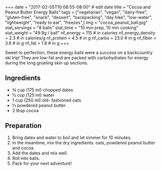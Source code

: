 +++
date = "2017-02-05T10:08:55-08:00" # edit date
title = "Cocoa and Peanut Butter Energy Balls" 
tags = ["vegetarian", "vegan", "dairy-free", "gluten-free",  "snack", "dessert", "backpacking", "day hike", "low-water", "lightweight", "ready to eat", "freezes",]
img = "cocoa_peanut_ball.jpg"
stat_servings = "8 balls"
stat_time = "10 min prep, 10 min cooking"
stat_weight = "49.9g / ball"
nf_energy = 115 # in calories
nf_energy_density = 2.3 # in calories/g
nf_protein = 4.5 # in g
nf_carbs = 23.0 # in g
nf_fiber = 3.8 # in g
nf_fat = 1.8 # in g
+++

Sweet to perfection, these energy balls were a success on a backcountry ski trip! They are low-fat and are packed with carbohydrates for energy during the long grueling skin up sections.


## Ingredients

- ¾ cup (175 ml) chopped dates
- ½ cup (125 ml) water
- 1 cup (250 ml) old- fashioned oats
- ⅓ powdered peanut butter
- 2 tbsp cocoa

## Preparation

1. Bring dates and water to boil and let simmer for 10 minutes. 
1. In the meantime, mix the dry ingredients: oats, powdered peanut butter and cocoa. 
1. Add the dates and mix well. 
1. Roll into balls. 
1. Pack for your next adventure!




